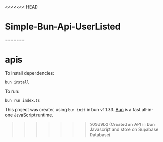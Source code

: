 <<<<<<< HEAD
# Simple-Bun-Api-UserListed
=======
# apis

To install dependencies:

```bash
bun install
```

To run:

```bash
bun run index.ts
```

This project was created using `bun init` in bun v1.1.33. [Bun](https://bun.sh) is a fast all-in-one JavaScript runtime.
>>>>>>> 509d9b3 (Created an API in Bun Javascript and store on Supabase Database)
